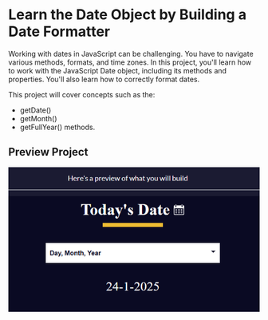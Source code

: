 # Learn the Date Object by Building a Date Formatter

Working with dates in JavaScript can be challenging. You have to navigate various methods, formats, and time zones. In this project, you'll learn how to work with the JavaScript Date object, including its methods and properties. You'll also learn how to correctly format dates.

This project will cover concepts such as the:

* getDate()
* getMonth()
* getFullYear() methods.

## Preview Project

<img src="./assets/formatter-preview.png" style="margin: 0 auto">